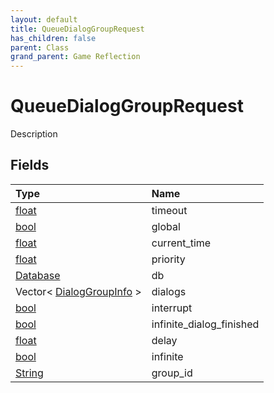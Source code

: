 ```yaml
---
layout: default
title: QueueDialogGroupRequest
has_children: false
parent: Class
grand_parent: Game Reflection
---
```

# QueueDialogGroupRequest
Description 

## Fields
| Type | Name |
|:-------------|:--------------|
| [float](/game-reflection/components/float.md) | timeout |
| [bool](/game-reflection/components/bool.md) | global |
| [float](/game-reflection/components/float.md) | current_time |
| [float](/game-reflection/components/float.md) | priority |
| [Database](/game-reflection/components/database.md) | db |
| Vector< [DialogGroupInfo](/game-reflection/classes/dialog_group_info.md) > | dialogs |
| [bool](/game-reflection/components/bool.md) | interrupt |
| [bool](/game-reflection/components/bool.md) | infinite_dialog_finished |
| [float](/game-reflection/components/float.md) | delay |
| [bool](/game-reflection/components/bool.md) | infinite |
| [String](/game-reflection/components/string.md) | group_id |

